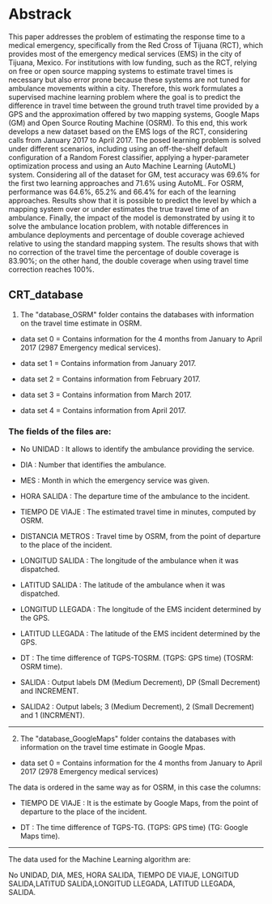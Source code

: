 # Abstrack

This paper addresses the problem of estimating the response time to a medical emergency, specifically from the Red Cross of Tijuana (RCT), which provides most of the emergency medical services (EMS) in the city of Tijuana, Mexico.
For institutions with low funding, such as the RCT, relying on free or open source mapping systems to estimate travel times is necessary but also error prone because these systems are not tuned for ambulance movements within a city.
Therefore, this work formulates a supervised machine learning problem where the goal is to predict the difference in travel time between the ground truth travel time provided by a GPS and the approximation offered by two mapping systems, Google Maps (GM) and Open Source Routing Machine (OSRM).
To this end, this work develops a new dataset based on the EMS logs of the RCT, considering calls from January 2017 to April 2017.
The posed learning problem is solved under different scenarios, including using an off-the-shelf default configuration of a Random Forest classifier, applying a hyper-parameter optimization process and using an Auto Machine Learning (AutoML) system.
Considering all of the dataset for GM, test accuracy was 69.6\% for the first two learning approaches and 71.6\% using AutoML.
For OSRM, performance was 64.6\%, 65.2\% and 66.4\% for each of the learning approaches.
Results show that it is possible to predict the level by which a mapping system over or under estimates the true travel time of an ambulance.
Finally, the impact of the model is demonstrated by using it to solve the ambulance location problem, with notable
differences in ambulance deployments and percentage of double coverage achieved relative to using the standard mapping system. The results shows that with no correction of the travel time the percentage of double coverage is 83.90\%; on the other hand, the double coverage when using travel time correction reaches 100\%.


## CRT_database

1. The "database_OSRM" folder contains the databases with information on the travel time estimate in OSRM. 

- data set 0 = Contains information for the 4 months from January to April 2017 (2987 Emergency medical services). 

- data set 1 = Contains information from January 2017. 

- data set 2 = Contains information from February 2017.

- data set 3 = Contains information from March 2017.

- data set 4 = Contains information from April 2017.




### The fields of the files are: 

- No UNIDAD        : It allows to identify the ambulance providing the service. 

- DIA              : Number that identifies the ambulance.

- MES              : Month in which the emergency service was given.

- HORA SALIDA      : The departure time of the ambulance to the incident.

- TIEMPO DE VIAJE  : The estimated travel time in minutes, computed by OSRM.

- DISTANCIA METROS : Travel time by OSRM, from the point of departure to the place of the incident.

- LONGITUD SALIDA  : The longitude of the ambulance when it was dispatched.

- LATITUD SALIDA   : The latitude of the ambulance when it was dispatched.

- LONGITUD LLEGADA : The longitude of the EMS incident determined by the GPS.

- LATITUD LLEGADA  : The latitude of the EMS incident determined by the GPS.

- DT               : The time difference of TGPS-TOSRM. (TGPS: GPS time) (TOSRM: OSRM time).

- SALIDA           : Output labels DM (Medium Decrement), DP (Small Decrement) and INCREMENT. 

- SALIDA2          : Output labels; 3 (Medium Decrement), 2 (Small Decrement) and 1 (INCRMENT). 




-----------------------------------------------------------------------------------------------------

2. The "database_GoogleMaps" folder contains the databases with information on the travel time estimate in Google Mpas. 

- data set 0 = Contains information for the 4 months from January to April 2017  (2978 Emergency medical services)

The data is ordered in the same way as for OSRM, in this case the columns:

- TIEMPO DE VIAJE  : It is the estimate by Google Maps, from the point of departure to the place of the incident. 

- DT               : The time difference of TGPS-TG. (TGPS: GPS time) (TG: Google Maps time).
						
----------------------------------------------------------------------------------------------------



The data used for the Machine Learning algorithm are: 

No UNIDAD, DIA, MES, HORA SALIDA, TIEMPO DE VIAJE, LONGITUD SALIDA,LATITUD SALIDA,LONGITUD LLEGADA, LATITUD LLEGADA, SALIDA. 



